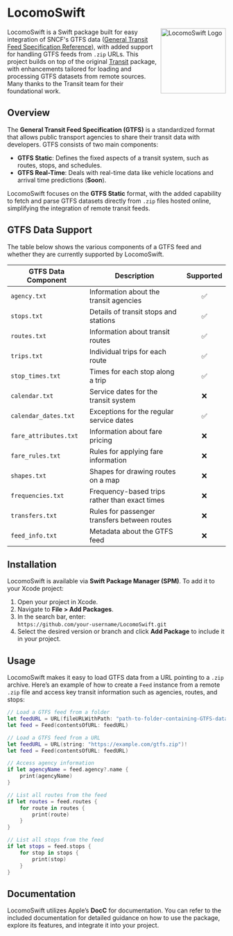 # LocomoSwift

<img src="https://github.com/user-attachments/assets/4a4a8f7a-360f-4b5d-ac4b-c3e9c54cae7d" alt="LocomoSwift Logo" width="150" align="right">

LocomoSwift is a Swift package built for easy integration of SNCF's GTFS data ([General Transit Feed Specification Reference](https://github.com/google/transit/blob/master/gtfs/spec/en/reference.md)), with added support for handling GTFS feeds from `.zip` URLs. This project builds on top of the original [Transit](https://github.com/richwolf/transit) package, with enhancements tailored for loading and processing GTFS datasets from remote sources. Many thanks to the Transit team for their foundational work.

## Overview

The **General Transit Feed Specification (GTFS)** is a standardized format that allows public transport agencies to share their transit data with developers. GTFS consists of two main components:

- **GTFS Static**: Defines the fixed aspects of a transit system, such as routes, stops, and schedules.
- **GTFS Real-Time**: Deals with real-time data like vehicle locations and arrival time predictions (**Soon**).

LocomoSwift focuses on the **GTFS Static** format, with the added capability to fetch and parse GTFS datasets directly from `.zip` files hosted online, simplifying the integration of remote transit feeds.

## GTFS Data Support

The table below shows the various components of a GTFS feed and whether they are currently supported by LocomoSwift.

| GTFS Data Component       | Description                                    | Supported |
|---------------------------|------------------------------------------------|:---------:|
| `agency.txt`               | Information about the transit agencies         |    ✅    |
| `stops.txt`                | Details of transit stops and stations          |    ✅    |
| `routes.txt`               | Information about transit routes               |    ✅    |
| `trips.txt`                | Individual trips for each route                |    ✅    |
| `stop_times.txt`           | Times for each stop along a trip               |    ✅    |
| `calendar.txt`             | Service dates for the transit system           |    ❌    |
| `calendar_dates.txt`       | Exceptions for the regular service dates       |    ✅    |
| `fare_attributes.txt`      | Information about fare pricing                 |    ❌    |
| `fare_rules.txt`           | Rules for applying fare information            |    ❌    |
| `shapes.txt`               | Shapes for drawing routes on a map             |    ❌    |
| `frequencies.txt`          | Frequency-based trips rather than exact times  |    ❌    |
| `transfers.txt`            | Rules for passenger transfers between routes   |    ❌    |
| `feed_info.txt`            | Metadata about the GTFS feed                   |    ❌    |


## Installation

LocomoSwift is available via **Swift Package Manager (SPM)**. To add it to your Xcode project:

1. Open your project in Xcode.
2. Navigate to **File > Add Packages**.
3. In the search bar, enter:  
   `https://github.com/your-username/LocomoSwift.git`
4. Select the desired version or branch and click **Add Package** to include it in your project.

## Usage

LocomoSwift makes it easy to load GTFS data from a URL pointing to a `.zip` archive. Here’s an example of how to create a `Feed` instance from a remote `.zip` file and access key transit information such as agencies, routes, and stops:

```swift
// Load a GTFS feed from a folder
let feedURL = URL(fileURLWithPath: "path-to-folder-containing-GTFS-datasets"!)
let feed = Feed(contentsOfURL: feedURL)

// Load a GTFS feed from a URL
let feedURL = URL(string: "https://example.com/gtfs.zip")!
let feed = Feed(contentsOfURL: feedURL)

// Access agency information
if let agencyName = feed.agency?.name {
	print(agencyName)
}

// List all routes from the feed
if let routes = feed.routes {
	for route in routes {
		print(route)
	}
}

// List all stops from the feed
if let stops = feed.stops {
	for stop in stops {
		print(stop)
	}
}
```

## Documentation
LocomoSwift utilizes Apple’s **DocC** for documentation. You can refer to the included documentation for detailed guidance on how to use the package, explore its features, and integrate it into your project.

